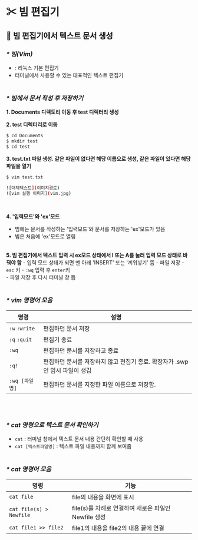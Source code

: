 # ✂ 빔 편집기
## 📄 빔 편집기에서 텍스트 문서 생성
### *\* 빔(Vim)*
- : 리눅스 기본 편집기
- 터미널에서 사용할 수 있는 대표적인 텍스트 편집기
<br/><br/>

### *\* 빔에서 문서 작성 후 저장하기*
**1. Documents 디렉토리 이동 후 test 디렉터리 생성**

**2. test 디렉터리로 이동**
```bash
$ cd Documents
$ mkdir test
$ cd test
```

**3. test.txt 파일 생성. 같은 파일이 없다면 해당 이름으로 생성, 같은 파일이 있다면 해당 파일을 열기**
``` bash
$ vim test.txt
```

``` bash
![대체텍스트](이미지경로)
![vim 실행 이미지](vim.jpg)
```
<br/>

**4. '입력모드'와 'ex'모드**
- 빔에는 문서를 작성하는 '입력모드'와 문서를 저장하는 'ex'모드가 있음
- 빔은 처음에 'ex'모드로 열림
<br/><br/>

**5. 빔 편집기에서 텍스트 입력 시 ex모드 상태에서 I 또는 A를 눌러 입력 모드 상태로 바꿔야 함**
    -  입력 모드 상태가 되면 맨 아래 'INSERT' 또는 '끼워넣기' 뜸
    - 파일 저장
      - `esc` 키
      - `:wq` 입력 후 `enter`키  
    - 파일 저장 후 다시 터미널 창 뜸
<br/><br/>

### *\* vim 명령어 모음*
명령|설명
---|---
`:w` `:write` | 편집하던 문서 저장
`:q` `:quit `| 편집기 종료
`:wq` | 편집하던 문서를 저장하고 종료
`:q!` | 편집하던 문서를 저장하지 않고 편집기 종료. 확장자가 .swp인 임시 파일이 생김
`:wq [파일명]` | 편집하던 문서를 지정한 파일 이름으로 저장함.
<br/><br/>

### *\* cat 명령으로 텍스트 문서 확인하기*
- `cat` : 터미널 창에서 텍스트 문서 내용 간단히 확인할 때 사용
- `cat [텍스트파일명]` : 텍스트 파일 내용까지 함께 보여줌
<br/><br/>

### *\* cat 명령어 모음*
명령 | 기능
---|---
`cat file` | file의 내용을 화면에 표시
`cat file(s) > Newfile` | file(s)를 차례로 연결하여 새로운 파일인 Newfile 생성
`cat file1 >> file2` | file1의 내용을 file2의 내용 끝에 연결